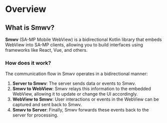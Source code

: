 # Overview

## What is Smwv?

**Smwv** (SA-MP Mobile WebView) is a bidirectional Kotlin library that embeds WebView into SA-MP clients, allowing you to build interfaces using frameworks like React, Vue, and others.

### How does it work?

The communication flow in Smwv operates in a bidirectional manner:

1. **Server to Smwv**: The server sends data or events to Smwv.
2. **Smwv to WebView**: Smwv relays this information to the embedded WebView, allowing it to update or change the UI accordingly.
3. **WebView to Smwv**: User interactions or events in the WebView can be captured and sent back to Smwv.
4. **Smwv to Server**: Finally, Smwv forwards these events back to the server for processing.
